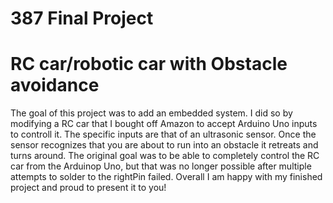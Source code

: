 # 387 Final Project
# RC car/robotic car with Obstacle avoidance

The goal of this project was to add an embedded system. I did so by modifying a RC car that I bought off Amazon to accept Arduino Uno inputs to controll it. The specific inputs are that of an ultrasonic sensor. Once the sensor recognizes that you are about to run into an obstacle it retreats and turns around. The original goal was to be able to completely control the RC car from the Arduinop Uno, but that was no longer possible after multiple attempts to solder to the rightPin failed. Overall I am happy with my finished project and proud to present it to you!
